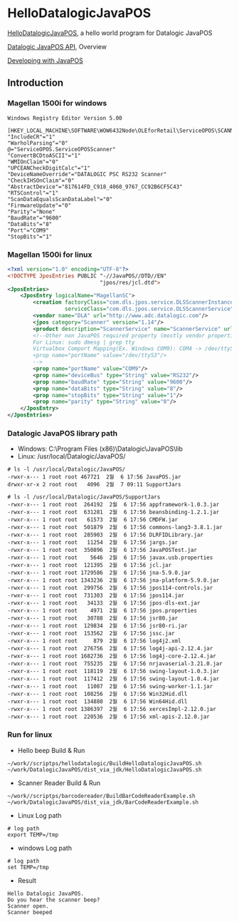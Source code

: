 # HelloDatalogicJavaPOS

[HelloDatalogicJavaPOS](https://datalogic.github.io/javapos/develop/hellodatalogicjavapos), a hello world program for Datalogic JavaPOS

[Datalogic JavaPOS API](https://datalogic.github.io/javapos/overview), Overview

[Developing with JavaPOS](https://datalogic.github.io/javapos/develop/overview)

## Introduction
### Magellan 1500i for windows
```text
Windows Registry Editor Version 5.00

[HKEY_LOCAL_MACHINE\SOFTWARE\WOW6432Node\OLEforRetail\ServiceOPOS\SCANNER\MagellanSC]
"IncludeCR"="1"
"WarholParsing"="0"
@="ServiceOPOS.ServiceOPOSScanner"
"ConvertBCDtoASCII"="1"
"WMIOnClaim"="0"
"UPCEANCheckDigitCalc"="1"
"DeviceNameOverride"="DATALOGIC PSC RS232 Scanner"
"CheckIHSOnClaim"="0"
"AbstractDevice"="817614FD_C918_4060_9767_CC92B6CF5C43"
"RTSControl"="1"
"ScanDataEqualsScanDataLabel"="0"
"FirmwareUpdate"="0"
"Parity"="None"
"BaudRate"="9600"
"DataBits"="8"
"Port"="COM9"
"StopBits"="1"
```
### Magellan 1500i for linux
```xml
<?xml version="1.0" encoding="UTF-8"?>
<!DOCTYPE JposEntries PUBLIC "-//JavaPOS//DTD//EN"
                             "jpos/res/jcl.dtd">
<JposEntries>
    <JposEntry logicalName="MagellanSC">
        <creation factoryClass="com.dls.jpos.service.DLSScannerInstanceFactory"
                  serviceClass="com.dls.jpos.service.DLSScannerService"/>
        <vendor name="DLA" url="http://www.adc.datalogic.com"/>
        <jpos category="Scanner" version="1.14"/>
        <product description="ScannerService" name="ScannerService" url="http://www.adc.datalogic.com"/>
        <!--Other non JavaPOS required property (mostly vendor properties and bus specific properties i.e. RS232 )
        For Linux: sudo dmesg | grep tty
        Virtualbox Comport Mapping(Ex. Windows COM9): COM4 -> /dev/ttyS3
        <prop name="portName" value="/dev/ttyS3"/>
        -->
        <prop name="portName" value="COM9"/>
        <prop name="deviceBus" type="String" value="RS232"/>
        <prop name="baudRate" type="String" value="9600"/>
        <prop name="dataBits" type="String" value="8"/>
        <prop name="stopBits" type="String" value="1"/>
        <prop name="parity" type="String" value="0"/>
    </JposEntry>
</JposEntries>
```
### Datalogic JavaPOS library path
* Windows: C:\Program Files (x86)\Datalogic\JavaPOS\lib
* Linux: /usr/local/Datalogic/JavaPOS/
```text
# ls -l /usr/local/Datalogic/JavaPOS/
-rwxr-x--- 1 root root 467721  2월  6 17:56 JavaPOS.jar
drwxr-xr-x 2 root root   4096  2월  7 09:11 SupportJars

# ls -l /usr/local/Datalogic/JavaPOS/SupportJars
-rwxr-x--- 1 root root  264192  2월  6 17:56 appframework-1.0.3.jar
-rwxr-x--- 1 root root  631281  2월  6 17:56 beansbinding-1.2.1.jar
-rwxr-x--- 1 root root   61573  2월  6 17:56 CMDFW.jar
-rwxr-x--- 1 root root  501879  2월  6 17:56 commons-lang3-3.8.1.jar
-rwxr-x--- 1 root root  285903  2월  6 17:56 DLRFIDLibrary.jar
-rwxr-x--- 1 root root   11254  2월  6 17:56 jargs.jar
-rwxr-x--- 1 root root  350896  2월  6 17:56 JavaPOSTest.jar
-rwxr-x--- 1 root root    5646  2월  6 17:56 javax.usb.properties
-rwxr-x--- 1 root root  121395  2월  6 17:56 jcl.jar
-rwxr-x--- 1 root root 1729586  2월  6 17:56 jna-5.9.0.jar
-rwxr-x--- 1 root root 1343236  2월  6 17:56 jna-platform-5.9.0.jar
-rwxr-x--- 1 root root  299756  2월  6 17:56 jpos114-controls.jar
-rwxr-x--- 1 root root  731303  2월  6 17:56 jpos114.jar
-rwxr-x--- 1 root root   34133  2월  6 17:56 jpos-dls-ext.jar
-rwxr-x--- 1 root root    4971  2월  6 17:56 jpos.properties
-rwxr-x--- 1 root root   30788  2월  6 17:56 jsr80.jar
-rwxr-x--- 1 root root  129834  2월  6 17:56 jsr80-ri.jar
-rwxr-x--- 1 root root  153562  2월  6 17:56 jssc.jar
-rwxr-x--- 1 root root     879  2월  6 17:56 log4j2.xml
-rwxr-x--- 1 root root  276756  2월  6 17:56 log4j-api-2.12.4.jar
-rwxr-x--- 1 root root 1682736  2월  6 17:56 log4j-core-2.12.4.jar
-rwxr-x--- 1 root root  755235  2월  6 17:56 nrjavaserial-3.21.0.jar
-rwxr-x--- 1 root root  118119  2월  6 17:56 swing-layout-1.0.3.jar
-rwxr-x--- 1 root root  117412  2월  6 17:56 swing-layout-1.0.4.jar
-rwxr-x--- 1 root root   11007  2월  6 17:56 swing-worker-1.1.jar
-rwxr-x--- 1 root root  108256  2월  6 17:56 Win32Hid.dll
-rwxr-x--- 1 root root  134880  2월  6 17:56 Win64Hid.dll
-rwxr-x--- 1 root root 1386397  2월  6 17:56 xercesImpl-2.12.0.jar
-rwxr-x--- 1 root root  220536  2월  6 17:56 xml-apis-2.12.0.jar
```

### Run for linux
* Hello beep Build & Run
```shell    
~/work//scriptps/hellodatalogic/BuildHelloDatalogicJavaPOS.sh
~/work/DatalogicJavaPOS/dist_via_jdk/HelloDatalogicJavaPOS.sh
```
* Scanner Reader Build & Run
```shell    
~/work//scriptps/barcodereader/BuildBarCodeReaderExample.sh
~/work/DatalogicJavaPOS/dist_via_jdk/BarCodeReaderExample.sh
```
* Linux Log path
```text
# log path
export TEMP=/tmp
```
* windows Log path
```text
# log path
set TEMP=/tmp
```

* Result
```text
Hello Datalogic JavaPOS.
Do you hear the scanner beep?
Scanner open.
Scanner beeped
```